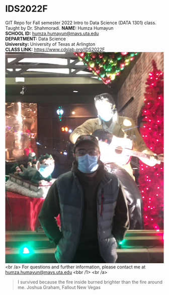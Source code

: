 # IDS2022F
GIT Repo for Fall semester 2022 Intro to Data Science (DATA 1301) class. Taught by Dr. Shahmoradi. 
**NAME:** Humza Humayun <br />
**SCHOOL ID:** humza.humayun@mavs.uta.edu<br />
**DEPARTMENT:** Data Science<br />
**University:** University of Texas at Arlington<br />
**CLASS LINK:** https://www.cdslab.org/IDS2022F <br />
![my photo](IMG_9438.JPG)<br /a>
For questions and further information, please contact me at humza.humayun@mavs.uta.edu <bbr /1>
<br /a>
> I survived because the fire inside burned brighter than the fire around me. 
> Joshua Graham, Fallout New Vegas
